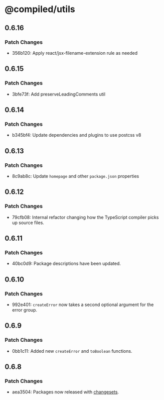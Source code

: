 # @compiled/utils

## 0.6.16

### Patch Changes

- 356b120: Apply react/jsx-filename-extension rule as needed

## 0.6.15

### Patch Changes

- 3bfe73f: Add preserveLeadingComments util

## 0.6.14

### Patch Changes

- b345bf4: Update dependencies and plugins to use postcss v8

## 0.6.13

### Patch Changes

- 8c9ab8c: Update `homepage` and other `package.json` properties

## 0.6.12

### Patch Changes

- 79cfb08: Internal refactor changing how the TypeScript compiler picks up source files.

## 0.6.11

### Patch Changes

- 40bc0d9: Package descriptions have been updated.

## 0.6.10

### Patch Changes

- 992e401: `createError` now takes a second optional argument for the error group.

## 0.6.9

### Patch Changes

- 0bb1c11: Added new `createError` and `toBoolean` functions.

## 0.6.8

### Patch Changes

- aea3504: Packages now released with [changesets](https://github.com/atlassian/changesets).

